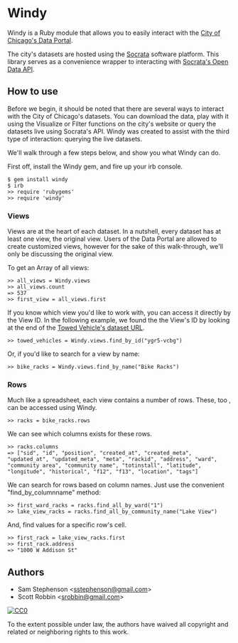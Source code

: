 Windy
====================

Windy is a Ruby module that allows you to easily interact with the [City of Chicago's Data Portal](http://data.cityofchicago.org/).

The city's datasets are hosted using the [Socrata](http://www.socrata.com/) software platform. This library serves as a convenience wrapper to interacting with [Socrata's Open Data API](http://dev.socrata.com/).

How to use
--------------------

Before we begin, it should be noted that there are several ways to interact with the City of Chicago's datasets. You can download the data, play with it using the Visualize or Filter functions on the city's website or query the datasets live using Socrata's API. Windy was created to assist with the third type of interaction: querying the live datasets.

We'll walk through a few steps below, and show you what Windy can do.

First off, install the Windy gem, and fire up your irb console.

    $ gem install windy
    $ irb
    >> require 'rubygems'
    >> require 'windy'

### Views

Views are at the heart of each dataset. In a nutshell, every dataset has at least one view, the original view. Users of the Data Portal are allowed to create customized views, however for the sake of this walk-through, we'll only be discussing the original view.

To get an Array of all views:

    >> all_views = Windy.views
    >> all_views.count
    => 537
    >> first_view = all_views.first

If you know which view you'd like to work with, you can access it directly by the View ID. In the following example, we found the the View's ID by looking at the end of the [Towed Vehicle's dataset URL](http://data.cityofchicago.org/Government/Towed-Vehicles/ygr5-vcbg).

    >> towed_vehicles = Windy.views.find_by_id("ygr5-vcbg")

Or, if you'd like to search for a view by name:

    >> bike_racks = Windy.views.find_by_name("Bike Racks")

### Rows

Much like a spreadsheet, each view contains a number of rows. These, too , can be accessed using Windy.

    >> racks = bike_racks.rows

We can see which columns exists for these rows.

    >> racks.columns
    => ["sid", "id", "position", "created_at", "created_meta", "updated_at", "updated_meta", "meta", "rackid", "address", "ward", "community area", "community name", "totinstall", "latitude", "longitude", "historical", "f12", "f13", "location", "tags"]

We can search for rows based on column names. Just use the convenient "find_by_columnname" method:

    >> first_ward_racks = racks.find_all_by_ward("1")
    >> lake_view_racks = racks.find_all_by_community_name("Lake View")

And, find values for a specific row's cell.

    >> first_rack = lake_view_racks.first
    >> first_rack.address
    => "1000 W Addison St"

Authors
--------------------

* Sam Stephenson <<sstephenson@gmail.com>>
* Scott Robbin <<srobbin@gmail.com>>

<a rel="license" href="http://creativecommons.org/publicdomain/zero/1.0/">
  <img src="http://i.creativecommons.org/p/zero/1.0/88x31.png" style="border-style: none;" alt="CC0" />
</a>

To the extent possible under law, the authors have waived all copyright and related or neighboring rights to this work.
